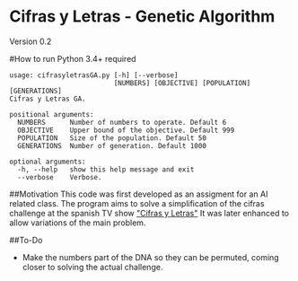 # Cifras y Letras - Genetic Algorithm
Version 0.2

#How to run
Python 3.4+ required
```
usage: cifrasyletrasGA.py [-h] [--verbose]
                          [NUMBERS] [OBJECTIVE] [POPULATION] [GENERATIONS]
Cifras y Letras GA.

positional arguments:
  NUMBERS      Number of numbers to operate. Default 6
  OBJECTIVE    Upper bound of the objective. Default 999
  POPULATION   Size of the population. Default 50
  GENERATIONS  Number of generation. Default 1000

optional arguments:
  -h, --help   show this help message and exit
  --verbose    Verbose.
```

##Motivation
This code was first developed as an assigment for an AI related class.
The program aims to solve a simplification of the cifras challenge at the spanish TV show ["Cifras y Letras"](https://es.wikipedia.org/wiki/Cifras_y_letras) 
It was later enhanced to allow variations of the main problem.

##To-Do
* Make the numbers part of the DNA so they can be permuted, coming closer to solving the actual challenge.
